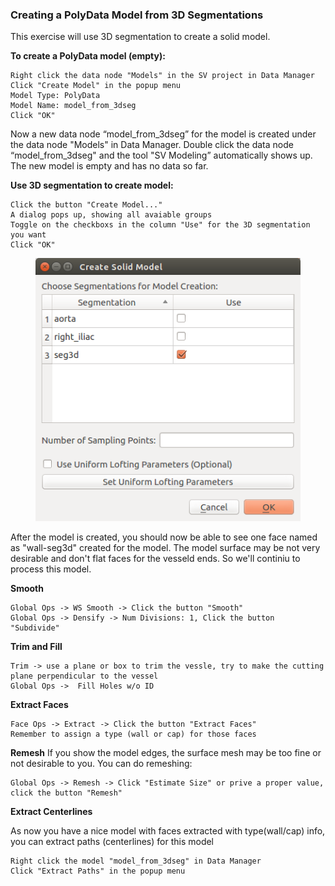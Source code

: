 ### Creating a PolyData Model from 3D Segmentations ###

This exercise will use 3D segmentation to create a solid model.
 
**To create a PolyData model (empty):**

	Right click the data node "Models" in the SV project in Data Manager
	Click "Create Model" in the popup menu
	Model Type: PolyData
	Model Name: model_from_3dseg
	Click "OK"


Now a new data node “model_from_3dseg” for the model is created under the data node "Models" in Data Manager. Double click the data node “model_from_3dseg" and the tool "SV Modeling” automatically shows up. The new model is empty and has no data so far. 

**Use 3D segmentation to create model:**

	Click the button "Create Model..."
	A dialog pops up, showing all avaiable groups
	Toggle on the checkboxs in the column "Use" for the 3D segmentation you want
	Click "OK"

<figure>
  <img class="svImg svImgSm"  src="documentation/modeling/imgs/polydata/uniondialog_3dseg.png"> 
  <figcaption class="svCaption" ></figcaption>
</figure>

After the model is created, you should now be able to see one face named as "wall-seg3d" created for the model. The model surface may be not very desirable and don't flat faces for the vesseld ends. So we'll continiu to process this model.

**Smooth**

	Global Ops -> WS Smooth -> Click the button "Smooth"
	Global Ops -> Densify -> Num Divisions: 1, Click the button "Subdivide"

**Trim and Fill**

	Trim -> use a plane or box to trim the vessle, try to make the cutting plane perpendicular to the vessel
	Global Ops ->  Fill Holes w/o ID

**Extract Faces**

	Face Ops -> Extract -> Click the button "Extract Faces"
	Remember to assign a type (wall or cap) for those faces

**Remesh**
If you show the model edges, the surface mesh may be too fine or not desirable to you. You can do remeshing:

	Global Ops -> Remesh -> Click "Estimate Size" or prive a proper value, click the button "Remesh"

**Extract Centerlines**

As now you have a nice model with faces extracted with type(wall/cap) info, you can extract paths (centerlines) for this model

	Right click the model "model_from_3dseg" in Data Manager
	Click "Extract Paths" in the popup menu